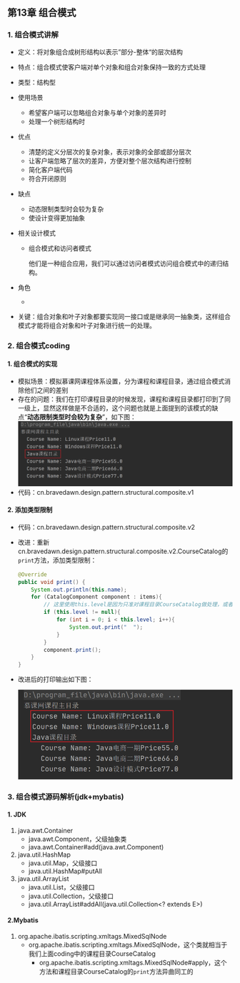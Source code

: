## 第13章 组合模式

### 1.  组合模式讲解

* 定义：将对象组合成树形结构以表示”部分-整体“的层次结构

* 特点：组合模式使客户端对单个对象和组合对象保持一致的方式处理

* 类型：结构型

* 使用场景

  * 希望客户端可以忽略组合对象与单个对象的差异时
  * 处理一个树形结构时

* 优点

  * 清楚的定义分层次的复杂对象，表示对象的全部或部分层次
  * 让客户端忽略了层次的差异，方便对整个层次结构进行控制
  * 简化客户端代码
  * 符合开闭原则

* 缺点

  * 动态限制类型时会较为复杂
  * 使设计变得更加抽象

* 相关设计模式

  * 组合模式和访问者模式

    他们是一种组合应用，我们可以通过访问者模式访问组合模式中的递归结构。
  
* 角色

  * 

* 关键：组合对象和叶子对象都要实现同一接口或是继承同一抽象类，这样组合模式才能将组合对象和叶子对象进行统一的处理。

### 2. 组合模式coding

#### 1. 组合模式的实现

* 模拟场景：模拟慕课网课程体系设置，分为课程和课程目录，通过组合模式消除他们之间的差别
* 存在的问题：我们在打印课程目录的时候发现，课程和课程目录都打印到了同一级上，显然这样做是不合适的，这个问题也就是上面提到的该模式的缺点“**动态限制类型时会较为复杂**”，如下图：
  ![](../../../笔记图片/11/50.png)
* 代码：cn.bravedawn.design.pattern.structural.composite.v1

#### 2. 添加类型限制

* 代码：cn.bravedawn.design.pattern.structural.composite.v2

* 改进：重新cn.bravedawn.design.pattern.structural.composite.v2.CourseCatalog的`print`方法，添加类型限制：

  ```java
  @Override
  public void print() {
      System.out.println(this.name);
      for (CatalogComponent component : items){
          // 这里使用this.level是因为只准对课程目录CourseCatalog做处理，或者使用instanceof做类型判断也可以
          if (this.level != null){
              for (int i = 0; i < this.level; i++){
                  System.out.print("  ");
              }
          }
          component.print();
      }
  }
  ```

* 改进后的打印输出如下图：

  ![](../../../笔记图片/11/51.png)

### 3. 组合模式源码解析(jdk+mybatis)

#### 1. JDK

1. java.awt.Container
   * java.awt.Component，父级抽象类
   * java.awt.Container#add(java.awt.Component)
2. java.util.HashMap
   * java.util.Map，父级接口
   * java.util.HashMap#putAll
3. java.util.ArrayList
   * java.util.List，父级接口
   * java.util.Collection，父级接口
   * java.util.ArrayList#addAll(java.util.Collection<? extends E>)

#### 2.Mybatis

1. org.apache.ibatis.scripting.xmltags.MixedSqlNode
   * org.apache.ibatis.scripting.xmltags.MixedSqlNode，这个类就相当于我们上面coding中的课程目录CourseCatalog
     * org.apache.ibatis.scripting.xmltags.MixedSqlNode#apply，这个方法和课程目录CourseCatalog的`print`方法异曲同工的
